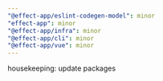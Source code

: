 ```yaml
---
"@effect-app/eslint-codegen-model": minor
"effect-app": minor
"@effect-app/infra": minor
"@effect-app/cli": minor
"@effect-app/vue": minor
---
```


housekeeping: update packages
